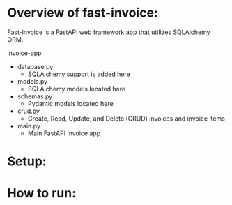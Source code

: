 # Overview of fast-invoice:

Fast-invoice is a FastAPI web framework app that utilizes SQLAlchemy ORM.

invoice-app
* database.py
  * SQLAlchemy support is added here
* models.py
  * SQLAlchemy models located here
* schemas.py
  * Pydantic models located here
* crud.py
  * Create, Read, Update, and Delete (CRUD) invoices and invoice items
* main.py
  * Main FastAPI invoice app

# Setup:

# How to run:
